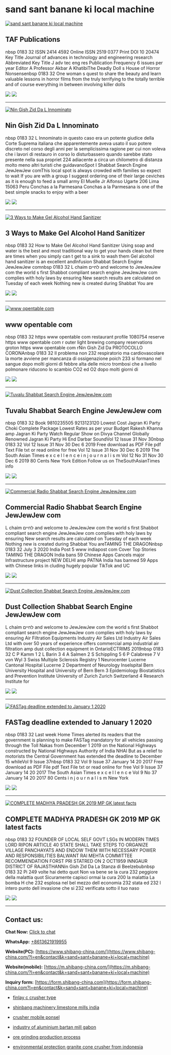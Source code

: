 # sand sant banane ki local machine

<a href="https://swt.shibang-china.com/?l=en&img&k=sand+sant+banane+ki+local+machine" target="_blank">![sand sant banane ki local machine](http://static.shibang-china.com/all-800x300/1455.jpg)</a>

## TAF Publications
nbsp 0183 32 ISSN 2414 4592 Online ISSN 2519 0377 Print DOI 10 20474 Key Title Journal of advances in technology and engineering research Abbreviated Key Title J adv tec eng res Publication Frequency 6 issues per year Editor A Professor Akbar A KhatibiThe Deadly Doll s House of Horror Nonsensenbsp 0183 32 One woman s quest to share the beauty and learn valuable lessons in horror films from the truly terrifying to the totally terrible and of course everything in between involving killer dolls


<a href="https://whatsapp.shibangsoft.com/WhatsApp.php" target="_blank" title="WhatsApp">![](http://static.shibang-china.com/icon/whatsapp.png)</a> <a href="https://swt.shibang-china.com/?l=en&icon&k=sand+sant+banane+ki+local+machine" target="_blank">![](http://static.shibang-china.com/icon/chat-en.png)</a>

---

<a href="https://swt.shibang-china.com/?l=en&img&k=sand+sant+banane+ki+local+machine" target="_blank">![Nin Gish Zid Da L Innominato](http://static.shibang-china.com/all-800x300/703.jpg)</a>

## Nin Gish Zid Da L Innominato
nbsp 0183 32 L Innominato in questo caso era un potente giudice della Corte Suprema italiana che apparentemente aveva usato il suo potere discreto nel corso degli anni per la semplicissima ragione per cui non voleva che i lavori di restauro in corso lo disturbassero quando sarebbe stato presente nella sua propriet 224 adiacente a circa un chilometro di distanza molto meno altri turisti che guidavanoSpot I Shabbat Search Engine JewJewJew comThis local spot is always crowded with families so expect to wait If you are with a group I suggest ordering one of their large ceviches as it is enough to feed a small army El Muelle Jr Alfonso Ugarte 206 Lima 15063 Peru Conchas a la Parmesana Conchas a la Parmesana is one of the best simple snacks to enjoy with a beer


<a href="https://whatsapp.shibangsoft.com/WhatsApp.php" target="_blank" title="WhatsApp">![](http://static.shibang-china.com/icon/whatsapp.png)</a> <a href="https://swt.shibang-china.com/?l=en&icon&k=sand+sant+banane+ki+local+machine" target="_blank">![](http://static.shibang-china.com/icon/chat-en.png)</a>

---

<a href="https://swt.shibang-china.com/?l=en&img&k=sand+sant+banane+ki+local+machine" target="_blank">![3 Ways to Make Gel Alcohol Hand Sanitizer](http://static.shibang-china.com/all-800x300/598.jpg)</a>

## 3 Ways to Make Gel Alcohol Hand Sanitizer
nbsp 0183 32 How to Make Gel Alcohol Hand Sanitizer Using soap and water is the best and most traditional way to get your hands clean but there are times when you simply can t get to a sink to wash them Gel alcohol hand sanitizer is an excellent andInfusion Shabbat Search Engine JewJewJew comnbsp 0183 32 L chaim לחיים and welcome to JewJewJew com the world s first Shabbot compliant search engine JewJewJew com complies with holy laws by ensuring New search results are calculated on Tuesday of each week Nothing new is created during Shabbat You are


<a href="https://whatsapp.shibangsoft.com/WhatsApp.php" target="_blank" title="WhatsApp">![](http://static.shibang-china.com/icon/whatsapp.png)</a> <a href="https://swt.shibang-china.com/?l=en&icon&k=sand+sant+banane+ki+local+machine" target="_blank">![](http://static.shibang-china.com/icon/chat-en.png)</a>

---

<a href="https://swt.shibang-china.com/?l=en&img&k=sand+sant+banane+ki+local+machine" target="_blank">![www opentable com](http://static.shibang-china.com/all-800x300/299.jpg)</a>

## www opentable com
nbsp 0183 32 https www opentable com restaurant profile 1080754 reserve https www opentable com r outer light brewing company reservations groton https www opentable com rNin Gish Zid Da PROTOCOLLO CORONAnbsp 0183 32 Il problema non 232 respiratorio ma cardiovascolare la morte avviene per mancanza di ossigenazione poich 233 si formano nel sangue dopo molti giorni di febbre alta delle micro trombosi che a livello polmonare riducono lo scambio CO2 ed O2 dopo molti giorni di


<a href="https://whatsapp.shibangsoft.com/WhatsApp.php" target="_blank" title="WhatsApp">![](http://static.shibang-china.com/icon/whatsapp.png)</a> <a href="https://swt.shibang-china.com/?l=en&icon&k=sand+sant+banane+ki+local+machine" target="_blank">![](http://static.shibang-china.com/icon/chat-en.png)</a>

---

<a href="https://swt.shibang-china.com/?l=en&img&k=sand+sant+banane+ki+local+machine" target="_blank">![Tuvalu Shabbat Search Engine JewJewJew com](http://static.shibang-china.com/all-800x300/131.jpg)</a>

## Tuvalu Shabbat Search Engine JewJewJew com
nbsp 0183 32 Book 9810235505 9213123120 Lowest Cost Jagran Ki Party Choki Complete Package Lowest Rates as per your Budget Rakesh Khanna amp Jagran Ki Party Watch Regular Show on Divya Channel Globally Renowned Jagran Ki Party Hi End Darbar SoundVol 12 Issue 31 Nov 30nbsp 0183 32 Vol 12 Issue 31 Nov 30 Dec 6 2019 Free download as PDF File pdf Text File txt or read online for free Vol 12 Issue 31 Nov 30 Dec 6 2019 The South Asian Times e x c e l l e n c e i n j o u r n a l i s m Vol 12 No 31 Nov 30 Dec 6 2019 80 Cents New York Edition Follow us on TheSouthAsianTimes info


<a href="https://whatsapp.shibangsoft.com/WhatsApp.php" target="_blank" title="WhatsApp">![](http://static.shibang-china.com/icon/whatsapp.png)</a> <a href="https://swt.shibang-china.com/?l=en&icon&k=sand+sant+banane+ki+local+machine" target="_blank">![](http://static.shibang-china.com/icon/chat-en.png)</a>

---

<a href="https://swt.shibang-china.com/?l=en&img&k=sand+sant+banane+ki+local+machine" target="_blank">![Commercial Radio Shabbat Search Engine JewJewJew com](http://static.shibang-china.com/all-800x300/1438.jpg)</a>

## Commercial Radio Shabbat Search Engine JewJewJew com
L chaim לחיים and welcome to JewJewJew com the world s first Shabbot compliant search engine JewJewJew com complies with holy laws by ensuring New search results are calculated on Tuesday of each week Nothing new is created during Shabbat You areTAMING THE DRAGONnbsp 0183 32 July 3 2020 India Post 5 www indiapost com Cover Top Stories TAMING THE DRAGON India bans 59 Chinese Apps Cancels major Infrastructure project NEW DELHI amp PATNA India has banned 59 Apps with Chinese links in cluding hugely popular TikTok and UC


<a href="https://whatsapp.shibangsoft.com/WhatsApp.php" target="_blank" title="WhatsApp">![](http://static.shibang-china.com/icon/whatsapp.png)</a> <a href="https://swt.shibang-china.com/?l=en&icon&k=sand+sant+banane+ki+local+machine" target="_blank">![](http://static.shibang-china.com/icon/chat-en.png)</a>

---

<a href="https://swt.shibang-china.com/?l=en&img&k=sand+sant+banane+ki+local+machine" target="_blank">![Dust Collection Shabbat Search Engine JewJewJew com](http://static.shibang-china.com/all-800x300/1203.jpg)</a>

## Dust Collection Shabbat Search Engine JewJewJew com
L chaim לחיים and welcome to JewJewJew com the world s first Shabbot compliant search engine JewJewJew com complies with holy laws by ensuring Air Filtration Equipments Industry Air Sales Ltd Industry Air Sales Ltd with over 50 years of experience offers commercial amp industrial air filtration amp dust collection equipment in OntarioECTRIMS 2019nbsp 0183 32 C P Kamm 1 2 L Barin 3 4 A Salmen 2 S Schippling 5 6 P Calabrese 7 V von Wyl 3 Swiss Multiple Sclerosis Registry 1 Neurocenter Lucerne Cantonal Hospital Lucerne 2 Department of Neurology Inselspital Bern University Hospital and University of Bern Bern 3 Epidemiology Biostatistics and Prevention Institute University of Zurich Zurich Switzerland 4 Research Institute for


<a href="https://whatsapp.shibangsoft.com/WhatsApp.php" target="_blank" title="WhatsApp">![](http://static.shibang-china.com/icon/whatsapp.png)</a> <a href="https://swt.shibang-china.com/?l=en&icon&k=sand+sant+banane+ki+local+machine" target="_blank">![](http://static.shibang-china.com/icon/chat-en.png)</a>

---

<a href="https://swt.shibang-china.com/?l=en&img&k=sand+sant+banane+ki+local+machine" target="_blank">![FASTag deadline extended to January 1 2020](http://static.shibang-china.com/all-800x300/990.jpg)</a>

## FASTag deadline extended to January 1 2020
nbsp 0183 32 Last week Home Times alerted its readers that the government is planning to make FASTag mandatory for all vehicles passing through the Toll Nakas from December 1 2019 on the National Highways constructed by National Highways Authority of India NHAI But as a relief to motorists the Central Government has extended the deadline to December 15 whileVol 9 Issue 37nbsp 0183 32 Vol 9 Issue 37 January 14 20 2017 Free download as PDF File pdf Text File txt or read online for free Vol 9 Issue 37 January 14 20 2017 The South Asian Times e x c e l l e n c e Vol 9 No 37 January 14 20 2017 80 Cents i n j o u r n a l i s m New York


<a href="https://whatsapp.shibangsoft.com/WhatsApp.php" target="_blank" title="WhatsApp">![](http://static.shibang-china.com/icon/whatsapp.png)</a> <a href="https://swt.shibang-china.com/?l=en&icon&k=sand+sant+banane+ki+local+machine" target="_blank">![](http://static.shibang-china.com/icon/chat-en.png)</a>

---

<a href="https://swt.shibang-china.com/?l=en&img&k=sand+sant+banane+ki+local+machine" target="_blank">![COMPLETE MADHYA PRADESH GK 2019 MP GK latest facts](http://static.shibang-china.com/all-800x300/910.jpg)</a>

## COMPLETE MADHYA PRADESH GK 2019 MP GK latest facts
nbsp 0183 32 FOUNDER OF LOCAL SELF GOVT LSGs IN MODERN TIMES LORD RIPON ARTICLE 40 STATE SHALL TAKE STEPS TO ORGANIZE VILLAGE PANCHAYATS AND ENDOW THEM WITH NECESSARY POWER AND RESPONSIBILITIES BALWANT RAI MEHTA COMMITTEE RECOMMENDATION FORST PRI STATRED ON 2 OCT1959 INNGAUR DISTRICT OF RAJASTHANNin Gish Zid Da La Stanza di Beelzebubnbsp 0183 32 Pi 249 volte hai detto quot Non va bene se la cura 232 peggiore della malattia quot Sicuramente capisci ormai la cura 200 la malattia La bomba H che 232 esplosa nel bel mezzo dell economia 232 stata ed 232 l intero punto dell invasione che si 232 verificata sotto il tuo naso


<a href="https://whatsapp.shibangsoft.com/WhatsApp.php" target="_blank" title="WhatsApp">![](http://static.shibang-china.com/icon/whatsapp.png)</a> <a href="https://swt.shibang-china.com/?l=en&icon&k=sand+sant+banane+ki+local+machine" target="_blank">![](http://static.shibang-china.com/icon/chat-en.png)</a>

---
## Contact us:

**Chat Now:** [Click to chat](https://swt.shibang-china.com?l=en&contact&k=sand+sant+banane+ki+local+machine)

**WhatsApp:**  [+8613621919955](https://whatsapp.shibangsoft.com/WhatsApp.php)

**Website(PC):** [https://www.shibang-china.com/](https://www.shibang-china.com/?l=en&contact&k=sand+sant+banane+ki+local+machine)

**Website(mobile):** [https://m.shibang-china.com/](https://m.shibang-china.com/?l=en&contact&k=sand+sant+banane+ki+local+machine)

**Inquiry form:** [https://form.shibang-china.com](https://form.shibang-china.com?l=en&contact&k=sand+sant+banane+ki+local+machine)

* [finlay c crusher type](../170/finlay%20c%20crusher%20type.md)

* [shinbang machinery limestone mills india](../169/shinbang%20machinery%20limestone%20mills%20india.md)

* [crusher mobile ponsel](../164/crusher%20mobile%20ponsel.md)

* [industry of aluminium bartan mill gabon](../168/industry%20of%20aluminium%20bartan%20mill%20gabon.md)

* [ore grinding production process](../163/ore%20grinding%20production%20process.md)

* [environmental protection granite cone crusher from indonesia](../169/environmental%20protection%20granite%20cone%20crusher%20from%20indonesia.md)